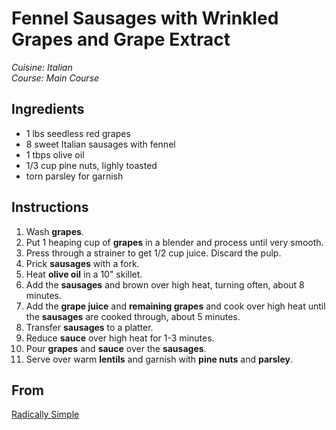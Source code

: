 # Fennel Sausages with Wrinkled Grapes and Grape Extract

_Cuisine:  Italian_<br />
_Course:  Main Course_

## Ingredients

- 1 lbs seedless red grapes
- 8 sweet Italian sausages with fennel
- 1 tbps olive oil
- 1/3 cup pine nuts, lighly toasted
- torn parsley for garnish

## Instructions

1. Wash **grapes**.
1. Put 1 heaping cup of **grapes** in a blender and process until very smooth.
1. Press through a strainer to get 1/2 cup juice.  Discard the pulp.
1. Prick **sausages** with a fork.
1. Heat **olive oil** in a 10" skillet.
1. Add the **sausages** and brown over high heat, turning often, about 8 minutes.
1. Add the **grape juice** and **remaining grapes** and cook over high heat until the **sausages** are cooked through, about 5 minutes.
1. Transfer **sausages** to a platter.
1. Reduce **sauce** over high heat for 1-3 minutes.
1. Pour **grapes** and **sauce** over the **sausages**.
1. Serve over warm **lentils** and garnish with **pine nuts** and **parsley**.

## From

[Radically Simple](https://www.rozannegold.com/radically-simple)